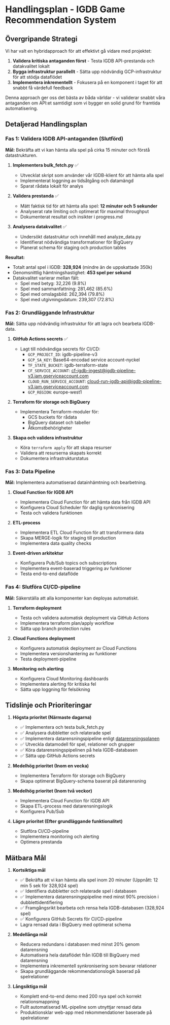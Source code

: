 # Handlingsplan - IGDB Game Recommendation System

## Övergripande Strategi

Vi har valt en hybridapproach för att effektivt gå vidare med projektet:

1. **Validera kritiska antaganden först** - Testa IGDB API-prestanda och datakvalitet lokalt
2. **Bygga infrastruktur parallellt** - Sätta upp nödvändig GCP-infrastruktur för att stödja dataflödet
3. **Implementera inkrementellt** - Fokusera på en komponent i taget för att snabbt få värdefull feedback

Denna approach ger oss det bästa av båda världar - vi validerar snabbt våra antaganden om API:et samtidigt som vi bygger en solid grund för framtida automatisering.

## Detaljerad Handlingsplan

### Fas 1: Validera IGDB API-antaganden (Slutförd)

**Mål:** Bekräfta att vi kan hämta alla spel på cirka 15 minuter och förstå datastrukturen.

1. **Implementera bulk_fetch.py** ✅
   - Utvecklat skript som använder vår IGDB-klient för att hämta alla spel
   - Implementerat loggning av tidsåtgång och datamängd
   - Sparat rådata lokalt för analys

2. **Validera prestanda** ✅
   - Mätt faktisk tid för att hämta alla spel: **12 minuter och 5 sekunder**
   - Analyserat rate limiting och optimerat för maximal throughput
   - Dokumenterat resultat och insikter i progress.md

3. **Analysera datakvalitet** ✅
   - Undersökt datastruktur och innehåll med analyze_data.py
   - Identifierat nödvändiga transformationer för BigQuery
   - Planerat schema för staging och production tables

**Resultat:**
- Totalt antal spel i IGDB: **328,924** (mindre än de uppskattade 350k)
- Genomsnittlig hämtningshastighet: **453 spel per sekund**
- Datakvalitet varierar mellan fält:
  - Spel med betyg: 32,226 (9.8%)
  - Spel med sammanfattning: 281,462 (85.6%)
  - Spel med omslagsbild: 262,394 (79.8%)
  - Spel med utgivningsdatum: 239,307 (72.8%)

### Fas 2: Grundläggande Infrastruktur

**Mål:** Sätta upp nödvändig infrastruktur för att lagra och bearbeta IGDB-data.

1. **GitHub Actions secrets** ✅
   - Lagt till nödvändiga secrets för CI/CD:
     - `GCP_PROJECT_ID`: igdb-pipeline-v3
     - `GCP_SA_KEY`: Base64-encodad service account-nyckel
     - `TF_STATE_BUCKET`: igdb-terraform-state
     - `CF_SERVICE_ACCOUNT`: cf-igdb-ingest@igdb-pipeline-v3.iam.gserviceaccount.com
     - `CLOUD_RUN_SERVICE_ACCOUNT`: cloud-run-igdb-api@igdb-pipeline-v3.iam.gserviceaccount.com
     - `GCP_REGION`: europe-west1

2. **Terraform för storage och BigQuery**
   - Implementera Terraform-moduler för:
     - GCS buckets för rådata
     - BigQuery dataset och tabeller
     - Åtkomstbehörigheter

3. **Skapa och validera infrastruktur**
   - Köra `terraform apply` för att skapa resurser
   - Validera att resurserna skapats korrekt
   - Dokumentera infrastrukturstatus

### Fas 3: Data Pipeline

**Mål:** Implementera automatiserad datainhämtning och bearbetning.

1. **Cloud Function för IGDB API**
   - Implementera Cloud Function för att hämta data från IGDB API
   - Konfigurera Cloud Scheduler för daglig synkronisering
   - Testa och validera funktionen

2. **ETL-process**
   - Implementera ETL Cloud Function för att transformera data
   - Skapa MERGE-logik för staging till production
   - Implementera data quality checks

3. **Event-driven arkitektur**
   - Konfigurera Pub/Sub topics och subscriptions
   - Implementera event-baserad triggering av funktioner
   - Testa end-to-end dataflöde

### Fas 4: Slutföra CI/CD-pipeline

**Mål:** Säkerställa att alla komponenter kan deployas automatiskt.

1. **Terraform deployment**
   - Testa och validera automatisk deployment via GitHub Actions
   - Implementera terraform plan/apply workflow
   - Sätta upp branch protection rules

2. **Cloud Functions deployment**
   - Konfigurera automatisk deployment av Cloud Functions
   - Implementera versionshantering av funktioner
   - Testa deployment-pipeline

3. **Monitoring och alerting**
   - Konfigurera Cloud Monitoring dashboards
   - Implementera alerting för kritiska fel
   - Sätta upp loggning för felsökning

## Tidslinje och Prioriteringar

1. **Högsta prioritet (Närmaste dagarna)**
   - ✅ Implementera och testa bulk_fetch.py
   - ✅ Analysera dubbletter och relaterade spel
   - ✅ Implementera datarensningspipeline enligt [datarensningsplanen](./data-cleaning-plan.md)
   - ✅ Utveckla datamodell för spel, relationer och grupper
   - ✅ Köra datarensningspipelinen på hela IGDB-databasen
   - ✅ Sätta upp GitHub Actions secrets

2. **Medelhög prioritet (Inom en vecka)**
   - Implementera Terraform för storage och BigQuery
   - Skapa optimerat BigQuery-schema baserat på datarensning

3. **Medelhög prioritet (Inom två veckor)**
   - Implementera Cloud Function för IGDB API
   - Skapa ETL-process med datarensningslogik
   - Konfigurera Pub/Sub

4. **Lägre prioritet (Efter grundläggande funktionalitet)**
   - Slutföra CI/CD-pipeline
   - Implementera monitoring och alerting
   - Optimera prestanda

## Mätbara Mål

1. **Kortsiktiga mål**
   - ✅ Bekräfta att vi kan hämta alla spel inom 20 minuter (Uppnått: 12 min 5 sek för 328,924 spel)
   - ✅ Identifiera dubbletter och relaterade spel i databasen
   - ✅ Implementera datarensningspipeline med minst 90% precision i dubblettidentifiering
   - ✅ Framgångsrikt bearbeta och rensa hela IGDB-databasen (328,924 spel)
   - ✅ Konfigurera GitHub Secrets för CI/CD-pipeline
   - Lagra rensad data i BigQuery med optimerat schema

2. **Medellånga mål**
   - Reducera redundans i databasen med minst 20% genom datarensning
   - Automatisera hela dataflödet från IGDB till BigQuery med datarensning
   - Implementera inkrementell synkronisering som bevarar relationer
   - Skapa grundläggande rekommendationslogik baserad på spelrelationer

3. **Långsiktiga mål**
   - Komplett end-to-end demo med 200 nya spel och korrekt relationsmappning
   - Fullt automatiserad ML-pipeline som utnyttjar rensad data
   - Produktionsklar web-app med rekommendationer baserade på spelrelationer
